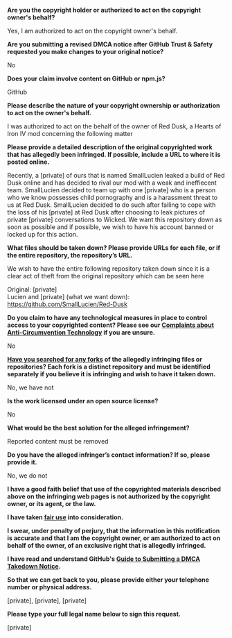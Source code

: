 **Are you the copyright holder or authorized to act on the copyright owner's behalf?**

Yes, I am authorized to act on the copyright owner's behalf.

**Are you submitting a revised DMCA notice after GitHub Trust & Safety requested you make changes to your original notice?**

No

**Does your claim involve content on GitHub or npm.js?**

GitHub

**Please describe the nature of your copyright ownership or authorization to act on the owner's behalf.**

I was authorized to act on the behalf of the owner of Red Dusk, a Hearts of Iron IV mod concerning the following matter

**Please provide a detailed description of the original copyrighted work that has allegedly been infringed. If possible, include a URL to where it is posted online.**

Recently, a [private] of ours that is named SmallLucien leaked a build of Red Dusk online and has decided to rival our mod with a weak and ineffiecent team. SmallLucien decided to team up with one [private] who is a person who we know possesses child pornography and is a harassment threat to us at Red Dusk. SmallLucien decided to do such after failing to cope with the loss of his [private] at Red Dusk after choosing to leak pictures of private [private] conversations to Wicked. We want this repository down as soon as possible and if possible, we wish to have his account banned or locked up for this action.

**What files should be taken down? Please provide URLs for each file, or if the entire repository, the repository’s URL.**

We wish to have the entire following repository taken down since it is a clear act of theft from the original repository which can be seen here

Original: [private]  
Lucien and [private] (what we want down): https://github.com/SmallLucien/Red-Dusk

**Do you claim to have any technological measures in place to control access to your copyrighted content? Please see our <a href="https://docs.github.com/articles/guide-to-submitting-a-dmca-takedown-notice#complaints-about-anti-circumvention-technology">Complaints about Anti-Circumvention Technology</a> if you are unsure.**

No

**<a href="https://docs.github.com/articles/dmca-takedown-policy#b-what-about-forks-or-whats-a-fork">Have you searched for any forks</a> of the allegedly infringing files or repositories? Each fork is a distinct repository and must be identified separately if you believe it is infringing and wish to have it taken down.**

No, we have not

**Is the work licensed under an open source license?**

No

**What would be the best solution for the alleged infringement?**

Reported content must be removed

**Do you have the alleged infringer’s contact information? If so, please provide it.**

No, we do not

**I have a good faith belief that use of the copyrighted materials described above on the infringing web pages is not authorized by the copyright owner, or its agent, or the law.**

**I have taken <a href="https://www.lumendatabase.org/topics/22">fair use</a> into consideration.**

**I swear, under penalty of perjury, that the information in this notification is accurate and that I am the copyright owner, or am authorized to act on behalf of the owner, of an exclusive right that is allegedly infringed.**

**I have read and understand GitHub's <a href="https://docs.github.com/articles/guide-to-submitting-a-dmca-takedown-notice/">Guide to Submitting a DMCA Takedown Notice</a>.**

**So that we can get back to you, please provide either your telephone number or physical address.**

[private], [private], [private]

**Please type your full legal name below to sign this request.**

[private]
